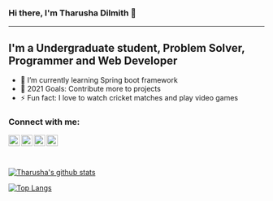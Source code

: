 ### Hi there, I'm Tharusha Dilmith 👋

---

## I'm a Undergraduate student, Problem Solver, Programmer and Web Developer

- 🌱 I’m currently learning Spring boot framework
- 🥅 2021 Goals: Contribute more to projects
- ⚡ Fun fact: I love to watch cricket matches and play video games

### Connect with me:

[<img align="left" alt="tharushadilmith99 | LinkedIn" width="22px" src="https://cdn.jsdelivr.net/npm/simple-icons@v3/icons/linkedin.svg" />][linkedin]
[<img align="left" alt="Tharusha_dilmit | Twitter" width="22px" src="https://cdn.jsdelivr.net/npm/simple-icons@v3/icons/twitter.svg" />][twitter]
[<img align="left" alt="tharuva1 | Facebook" width="22px" src="https://cdn.jsdelivr.net/npm/simple-icons@v3/icons/facebook.svg" />][facebook]
[<img align="left" alt="tharusha_dilmit | Instagram" width="22px" src="https://cdn.jsdelivr.net/npm/simple-icons@v3/icons/instagram.svg" />][instagram]

</br>
</br>
</br>

[![Tharusha's github stats](https://github-readme-stats.vercel.app/api?username=TharushaDilmith)](https://github.com/TharushaDilmith/github-readme-stats)

[![Top Langs](https://github-readme-stats.vercel.app/api/top-langs/?username=TharushaDilmith)](https://github.com/TharushaDilmith/github-readme-stats)

[linkedin]: https://linkedin.com/in/tharushadilmith99
[facebook]: https://www.facebook.com/tharuva1
[instagram]: https://www.instagram.com/tharusha_dilmit
[twitter]: https://twitter.com/Tharusha_dilmit

<br />

